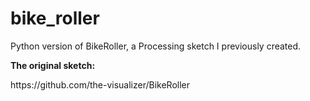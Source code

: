 # bike_roller
Python version of BikeRoller, a Processing sketch I previously created.
<p><b>The original sketch:</b></p>
<p><a>https://github.com/the-visualizer/BikeRoller</a></p>
